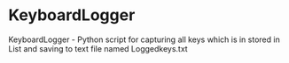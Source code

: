 # KeyboardLogger
KeyboardLogger - Python script for capturing all keys which is in stored in List and saving to text file named Loggedkeys.txt
